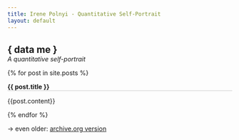 ```yaml
---
title: Irene Polnyi - Quantitative Self-Portrait
layout: default
---
```


<style type="text/css">
  .headline {
    margin-bottom: 0;
    padding-bottom: 0;
  }
  .byline {
    font-style: italic;
    margin-top: 0;
    padding-top: 0;
  }
  .post-title {
    font-weight: bold;
    border-bottom: 1px solid #ccc;
  }
</style>

<h2 class="headline">{ data me }</h2>
<p class="byline">A quantitative self-portrait</p>

{% for post in site.posts %}
  <p class="post-title">{{ post.title }}</p>
  <p>
    {{post.content}}
  </p>
{% endfor %}

&rarr; even older: [archive.org version](https://web.archive.org/web/20161012004317/http://www.irenepolnyi.com/)